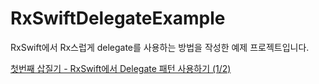 # RxSwiftDelegateExample
RxSwift에서 Rx스럽게 delegate를 사용하는 방법을 작성한 예제 프로젝트입니다.

[첫번째 삽질기 - RxSwift에서 Delegate 패턴 사용하기 (1/2)](https://www.notion.so/RxSwift-Delegate-1-2-02bd73817ed74978a3e66d921b23b337)
